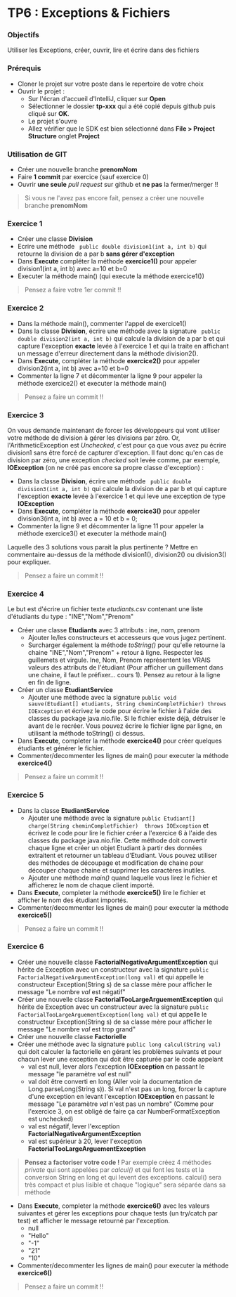 # TP6 : Exceptions & Fichiers

### Objectifs
Utiliser les Exceptions, créer, ouvrir, lire et écrire dans des fichiers

### Prérequis
- Cloner le projet sur votre poste dans le repertoire de votre choix
- Ouvrir le projet :
	- Sur l'écran d'accueil d'IntelliJ, cliquer sur **Open**
	- Sélectionner le dossier **tp-xxx** qui a été copié depuis github puis cliqué sur **OK**.
	- Le projet s'ouvre
	- Allez vérifier que le SDK est bien sélectionné dans **File > Project Structure** onglet **Project**

### Utilisation de GIT

- Créer une nouvelle branche **prenomNom**
- Faire **1 commit** par exercice (sauf exercice 0)
- Ouvrir **une seule** *pull request* sur github et **ne pas** la fermer/merger !!


> Si vous ne l'avez pas encore fait, pensez a créer une nouvelle branche **prenomNom**

### Exercice 1

- Créer une classe **Division**
- Ecrire une méthode ``` public double division1(int a, int b)``` qui retourne la division de a par b **sans gérer d'exception** 
- Dans **Execute** compléter la méthode **exercice1()** pour appeler division1(int a, int b) avec a=10 et b=0
- Executer la méthode main() (qui execute la méthode exercice1())

> Pensez a faire votre 1er commit !!  

### Exercice 2
- Dans la méthode main(), commenter l'appel de exercice1()
- Dans la classe **Division**, écrire une méthode avec la signature ``` public double division2(int a, int b)``` qui calcule la division de a par b et qui capture l'exception **exacte** levée à l'exercice 1 et qui la traite en affichant un message d'erreur directement dans la méthode division2().
- Dans **Execute**, compléter la méthode **exercice2()** pour appeler division2(int a, int b) avec a=10 et b=0
- Commenter la ligne 7 et décommenter la ligne 9 pour appeler la méthode exercice2() et executer la méthode main()

> Pensez a faire un commit !!

### Exercice 3

On vous demande maintenant de forcer les développeurs qui vont utiliser votre méthode de division à gérer les divisions par zéro. 
Or, l'ArithmeticException est *Unchecked*, c'est pour ça que vous avez pu écrire division1 sans être forcé de capturer d'exception. 
Il faut donc qu'en cas de division par zéro, une exception *checked* soit levée comme, par exemple, **IOException** (on ne créé pas encore sa propre classe d'exception) : 

- Dans la classe **Division**, écrire une méthode ``` public double division3(int a, int b)``` qui calcule la division de a par b et qui capture l'exception **exacte** levée à l'exercice 1 et qui leve une exception de type **IOException** 
- Dans **Execute**, compléter la méthode **exercice3()** pour appeler division3(int a, int b) avec a = 10 et b = 0;
- Commenter la ligne 9 et décommenter la ligne 11 pour appeler la méthode exercice3() et executer la méthode main()

Laquelle des 3 solutions vous parait la plus pertinente ? Mettre en commentaire au-dessus de la méthode division1(), division2() ou division3() pour expliquer.

> Pensez a faire un commit !!

### Exercice 4

Le but est d'écrire un fichier texte *etudiants.csv* contenant une liste d'étudiants du type : "INE","Nom","Prenom"

- Créer une classe **Etudiants** avec 3 attributs : ine, nom, prenom 
  - Ajouter le/les constructeurs et accesseurs que vous jugez pertinent. 
  - Surcharger également la méthode *toString()* pour qu'elle retourne la chaine "INE","Nom","Prenom"  + retour à ligne. Respecter les guillemets et virgule. Ine, Nom, Prenom représentent les VRAIS valeurs des attributs de l'étudiant (Pour afficher un guillement dans une chaine, il faut le préfixer... cours 1). Pensez au retour à la ligne en fin de ligne.
- Créer un classe **EtudiantService**
  - Ajouter une méthode avec la signature ```public void sauve(Etudiant[] etudiants, String cheminCompletFichier) throws IOException``` et écrivez le code pour écrire le fichier à l'aide des classes du package java.nio.file. Si le fichier existe déjà, détruiser le avant de le recréer. Vous pouvez écrire le fichier ligne par ligne, en utilisant la méthode toString() ci dessus.
- Dans **Execute**, completer la méthode **exercice4()** pour créer quelques étudiants et générer le fichier. 
- Commenter/decommenter les lignes de main() pour executer la méthode **exercice4()**

> Pensez a faire un commit !!

### Exercice 5
- Dans la classe **EtudiantService**
	- Ajouter une méthode avec la signature ```public Etudiant[] charge(String cheminCompletFichier)  throws IOException```  et écrivez le code pour lire le fichier créer a l'exercice 6 à l'aide des classes du package java.nio.file. Cette méthode doit convertir chaque ligne et créer un objet Etudiant à partir des données extraitent et retourner un tableau d'Etudiant. Vous pouvez utiliser des méthodes de découpage et modification de chaine pour découper chaque chaine et supprimer les caractères inutiles.
	- Ajouter une méthode *main()* quand laquelle vous lirez le fichier et afficherez le nom de chaque client importé.
- Dans **Execute**, completer la méthode **exercice5()** lire le fichier et afficher le nom des étudiant importés. 
- Commenter/decommenter les lignes de main() pour executer la méthode **exercice5()**

> Pensez a faire un commit !!

### Exercice 6

- Créer une nouvelle classe **FactorialNegativeArgumentException** qui hérite de Exception avec un constructeur avec la signature ```public FactorialNegativeArgumentException(long val)```  et qui appelle le constructeur Exception(String s) de sa classe mère pour afficher le message "Le nombre *val* est négatif"
- Créer une nouvelle classe **FactorialTooLargeArguementException** qui hérite de Exception avec un constructeur avec la signature ```public FactorialTooLargeArguementException(long val)```  et qui appelle le constructeur Exception(String s) de sa classe mère pour afficher le message "Le nombre *val* est trop grand"
- Créer une nouvelle classe **Factorielle**
- Créer une méthode avec la signature ```public long calcul(String val)``` qui doit calculer la factorielle en gérant les problèmes suivants et pour chacun lever une exception qui doit être capturée par le code appelant
	- val est null, lever alors l'exception **IOException** en passant le message "le paramètre *val* est null"
	- val doit être converti en long (Aller voir la documentation de Long.parseLong(String s)). Si val n'est pas un long, forcer la capture d'une exception en  levant l'exception **IOException** en passant le message "Le paramètre *val* n'est pas un nombre" (Comme  pour l'exercice 3, on est obligé de faire ça car NumberFormatException est unchecked)
	- val est négatif, lever l'exception **FactorialNegativeArgumentException**
	- val est supérieur à 20, lever l'exception **FactorialTooLargeArguementException**

> **Pensez a factoriser votre code !** Par exemple créez 4 méthodes *private* qui sont appelées par *calcul()* et qui font les tests et la conversion String en long et qui levent des exceptions. calcul() sera très compact et plus lisible et chaque "logique" sera séparée dans sa méthode

- Dans **Execute**, completer la méthode **exercice6()** avec les valeurs suivantes et gérer les exceptions pour chaque tests (un try/catch par test) et afficher le message retourné par l'exception.
	- null
	- "Hello"
	- "-1"
	- "21"
	- "10"
- Commenter/decommenter les lignes de main() pour executer la méthode **exercice6()**

> Pensez a faire un commit !!

